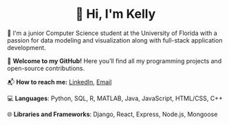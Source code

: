 <h1 align="center">👋 Hi, I'm Kelly</h1>

🏫 I'm a junior Computer Science student at the University of Florida with a passion for data modeling and visualization along with full-stack application development. 

🎉 **Welcome to my GitHub!** Here you’ll find all my programming projects and open-source contributions.

📬 **How to reach me:** [LinkedIn](https://linkedin.com/in/kellyltran), [Email](mailto:kellytran.inbox@gmail.com)

💻 **Languages**: Python, SQL, R, MATLAB, Java, JavaScript, HTML/CSS, C++

🌐 **Libraries and Frameworks**: Django, React, Express, Node.js, Mongoose
